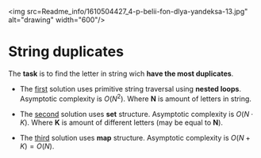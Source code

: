 <img src=Readme_info/1610504427_4-p-belii-fon-dlya-yandeksa-13.jpg" alt="drawing" width="600"/>

# String duplicates

The **task** is to find the letter in string wich **have the most duplicates**.

* The [first](https://github.com/EjenY-Poltavchiny/CPLUS-practice/blob/main/String%20duplicates/solution_1.cpp) solution uses primitive string traversal using **nested loops**. Asymptotic complexity is $O(N^2)$. Where **N** is amount of letters in string.

* The [second](https://github.com/EjenY-Poltavchiny/CPLUS-practice/blob/main/String%20duplicates/solution_2.cpp) solution uses **set** structure. Asymptotic complexity is $O(N \cdot K)$. Where **K** is amount of different letters (may be equal to **N**).

* The [third](https://github.com/EjenY-Poltavchiny/CPLUS-practice/blob/main/String%20duplicates/solution_3.cpp) solution uses **map** structure. Asymptotic complexity is $O(N + K) = O(N)$.
